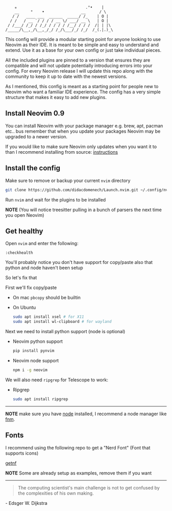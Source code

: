 ```
    ✯                              .°•    |    
    __     °    •                __      / \   
   / /   ____ ___  ______  _____/ /_    | O |  
  / /   / __ `/ / / / __ \/ ___/ __ \   | O |  
 / /___/ /_/ / /_/ / / / / /__/ / / /  /| | |\ 
/_____/\__,_/\__,_/_/ /_/\___/_/ /_/  /_(.|.)_\
```

This config will provide a modular starting point for anyone looking to use Neovim as their IDE. It is meant to be simple and easy to understand and extend. Use it as a base for your own config or just take individual pieces.

All the included plugins are pinned to a version that ensures they are compatible and will not update potentially introducing errors into your config. For every Neovim release I will update this repo along with the community to keep it up to date with the newest versions.

As I mentioned, this config is meant as a starting point for people new to Neovim who want a familiar IDE experience. The config has a very simple structure that makes it easy to add new plugins.

## Install Neovim 0.9

You can install Neovim with your package manager e.g. brew, apt, pacman etc.. bus remember that when you update your packages Neovim may be upgraded to a newer version.

If you would like to make sure Neovim only updates when you want it to than I recommend installing from source: [instructions](https://github.com/neovim/neovim/wiki/Installing-Neovim#install-from-source)

## Install the config

Make sure to remove or backup your current `nvim` directory

```sh
git clone https://github.com/didacdomenech/Launch.nvim.git ~/.config/nvim
```

Run `nvim` and wait for the plugins to be installed

**NOTE** (You will notice treesitter pulling in a bunch of parsers the next time you open Neovim)

## Get healthy

Open `nvim` and enter the following:

```
:checkhealth
```

You'll probably notice you don't have support for copy/paste also that python and node haven't been setup

So let's fix that

First we'll fix copy/paste

- On mac `pbcopy` should be builtin

- On Ubuntu

  ```sh
  sudo apt install xsel # for X11
  sudo apt install wl-clipboard # for wayland
  ```

Next we need to install python support (node is optional)

- Neovim python support

  ```sh
  pip install pynvim
  ```

- Neovim node support

  ```sh
  npm i -g neovim
  ```

We will also need `ripgrep` for Telescope to work:

- Ripgrep

  ```sh
  sudo apt install ripgrep
  ```

---

**NOTE** make sure you have [node](https://nodejs.org/en/) installed, I recommend a node manager like [fnm](https://github.com/Schniz/fnm).

## Fonts

I recommend using the following repo to get a "Nerd Font" (Font that supports icons)

[getnf](https://github.com/ronniedroid/getnf)

**NOTE** Some are already setup as examples, remove them if you want

---

> The computing scientist's main challenge is not to get confused by the complexities of his own making.

\- Edsger W. Dijkstra
